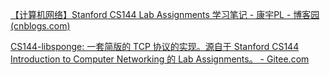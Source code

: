 [【计算机网络】Stanford CS144 Lab Assignments 学习笔记 - 康宇PL - 博客园 (cnblogs.com)](https://www.cnblogs.com/kangyupl/p/stanford_cs144_labs.html)



[CS144-libsponge: 一套简版的 TCP 协议的实现。源自于 Stanford CS144 Introduction to Computer Networking 的 Lab Assignments。 - Gitee.com](https://gitee.com/kangyupl/sponge/tree/solution/)



